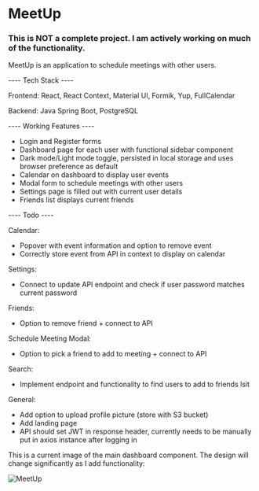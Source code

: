 # MeetUp

### This is NOT a complete project. I am actively working on much of the functionality.

MeetUp is an application to schedule meetings with other users.

---- Tech Stack ----

Frontend: React, React Context, Material UI, Formik, Yup, FullCalendar

Backend: Java Spring Boot, PostgreSQL


---- Working Features ----

- Login and Register forms
- Dashboard page for each user with functional sidebar component
- Dark mode/Light mode toggle, persisted in local storage and uses browser preference as default
- Calendar on dashboard to display user events
- Modal form to schedule meetings with other users
- Settings page is filled out with current user details
- Friends list displays current friends

---- Todo ----

Calendar:
- Popover with event information and option to remove event
- Correctly store event from API in context to display on calendar

Settings:
- Connect to update API endpoint and check if user password matches current password

Friends:
- Option to remove friend + connect to API

Schedule Meeting Modal:
- Option to pick a friend to add to meeting + connect to API

Search:
- Implement endpoint and functionality to find users to add to friends lsit

General:
- Add option to upload profile picture (store with S3 bucket)
- Add landing page
- API should set JWT in response header, currently needs to be manually put in axios instance after logging in


This is a current image of the main dashboard component. The design will change significantly as I add functionality: 

![MeetUp](https://github.com/DanGraham23/MeetUp/assets/59900510/434d6a22-9c6b-488d-b86e-841aa004b735)
